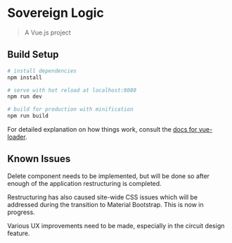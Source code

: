 # Sovereign Logic

> A Vue.js project

## Build Setup

``` bash
# install dependencies
npm install

# serve with hot reload at localhost:8080
npm run dev

# build for production with minification
npm run build
```

For detailed explanation on how things work, consult the [docs for vue-loader](http://vuejs.github.io/vue-loader).

## Known Issues

Delete component needs to be implemented, but will be done so after enough of the application restructuring is completed.

Restructuring has also caused site-wide CSS issues which will be addressed during the transition to Material Bootstrap. This is now in progress.

Various UX improvements need to be made, especially in the circuit design feature.